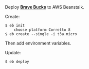 Deploy **[Brave Bucks](https://github.com/bravecollective/brave-bucks)** to AWS Beanstalk.

Create:
```
$ eb init
    choose platform Corretto 8
$ eb create --single -i t3a.micro
```
Then add environment variables.

Update:
```
$ eb deploy
```
